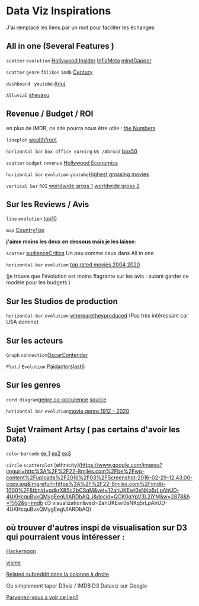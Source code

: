 # Data Viz Inspirations

J'ai remplacé les liens par un mot pour faciliter les échanges 



## All in one (Several Features ) 

`scatter` `evolution` [Hollywood Insider]( https://www.informationisbeautiful.net/visualizations/the-hollywood-insider/)          [InflaMeta](https://www.reddit.com/r/dataisbeautiful/comments/enakin/top_100_grossing_movies_inflationadjusted_gross/)                 [mindGapper](http://randometc.github.io/mind-gapper-js/)



`scatter` `genre` `fblikes` `imdb` [Century](https://towardsdatascience.com/the-century-of-movies-12a4b5a4c004)



`dashboard ` `youtube` [Anuj](https://www.youtube.com/watch?v=J6Gfri7XQW0)



`Alluvial` [shevaxu](http://shevaxu.github.io/post/data-viz-notes/)



## Revenue / Budget / ROI

en plus de IMDB, ce site pourra nous être utile : [the Numbers](https://www.the-numbers.com/box-office-records/)



`lineplot`  [wealthfront](https://eng.wealthfront.com/2017/10/03/d3-youre-amazing-just-the-way-you-are/)



`horizontal bar` `box office earning` `US /Abroad` [box50](https://www.reddit.com/r/dataisbeautiful/comments/g4sak8/oc_2019_box_office_earnings_top_50_movies/)



`scatter` `budget` `revenue`  [Hollywood Economics](http://www.visualinformation.info/movie/page/2/)



`horizontal bar` `evolution` `youtube`[Highest grossing movies](https://www.youtube.com/watch?v=9sjz-6hdabo)



`vertical bar` `ROI` [worldwide gross 1](https://www.reddit.com/r/dataisbeautiful/comments/em6x3h/top_50_movies_by_worldwide_gross_showing_return/)           [worldwide gross 2 ](https://www.reddit.com/r/dataisbeautiful/comments/emospo/worldwide_gross_of_non_sequel_movies_showing/)



## Sur les Reviews / Avis

`line` `evolution` [top10](https://www.reddit.com/r/dataisbeautiful/comments/ehb0my/oc_top_10_imdb_movies_over_the_years/)



`map` [CountryTop]( https://www.reddit.com/r/MapPorn/comments/f5vkbz/every_countrys_best_rated_movie_according_to_imdb/) 

 

**j'aime moins les deux en dessous mais je les laisse**:

`scatter` [audienceCritics](https://www.reddit.com/r/dataisbeautiful/comments/ew7bvf/the_greatest_movies_of_all_time_audience_vs/)        Un peu comme ceux dans All in one 



`horizontal bar` `evolution` [top rated movies 2004 2020](https://www.reddit.com/r/dataisbeautiful/comments/g6rdqz/oc_top_rated_movies_2004_2020/) 

(je trouve que l'évolution est moins flagrante sur les avis : autant garder ce modèle pour les budgets )



## Sur les Studios de production

`horizontal bar` `evolution` [wherearetheyproduced](https://www.reddit.com/r/dataisbeautiful/comments/g4bc4s/oc_where_are_netflix_titles_produced/)  (Pas très intéressant car USA domine)



## Sur les acteurs

`Graph` `connection`[OscarContender](https://archive.nytimes.com/www.nytimes.com/interactive/2013/02/20/movies/among-the-oscar-contenders-a-host-of-connections.html?_r=1&ref=hackernoon.com)



`Plot` / `Evolution` [Paidactorslast6](https://www.reddit.com/r/dataisbeautiful/comments/ghinr6/top_4_worlds_highestpaid_actors_last_six_movies/)



## Sur les genres

`cord diagram`[genre co-occurence](https://www.reddit.com/r/dataisbeautiful/comments/g2f3ip/oc_most_popular_movie_genre_combinations/)    [source](https://shahinrostami.com/posts/statistics/data-is-beautiful/co-occurrence-of-movie-genres-with-chord-diagrams/)



`horizontal bar` `evolution`[movie genre 1912 - 2020](https://www.reddit.com/r/dataisbeautiful/comments/g5x12h/oc_most_popular_movie_genres_1912_2020/)



## Sujet Vraiment Artsy ( pas certains d'avoir les Data)

`color` `barcode` [ex 1](https://thecolorsofmotion.com/)           [ex2](https://www.reddit.com/r/dataisbeautiful/comments/d7nw9p/oc_blade_runner_2049_represented_by_1600_captures/)           [ex3](https://www.reddit.com/r/dataisbeautiful/comments/ghjmz2/colors_in_wes_anderson_films_each_circle_is_a/)



`circle` `scatterplot`  [ethnicity](https://www.google.com/imgres?imgurl=http%3A%2F%2F22-8miles.com%2Fbe%2Fwp-content%2Fuploads%2F2016%2F03%2FScreenshot-2016-02-29-12.43.00-copy.jpg&imgrefurl=https%3A%2F%2F22-8miles.com%2Fimdb-1000%2F&tbnid=pdkrX8Sc2bCSqM&vet=12ahUKEwi0sNKq5rLpAhUD-4UKHcquBvkQMygEegUIARDbAQ..i&docid=QCK0qYpV3L2jYM&w=2878&h=1552&q=imdb d3 visualization&ved=2ahUKEwi0sNKq5rLpAhUD-4UKHcquBvkQMygEegUIARDbAQ)



## où trouver d'autres inspi de visualisation sur D3 qui pourraient vous intéresser : 

[Hackernoon](https://hackernoon.com/d3-js-the-perfect-dynamic-platform-to-build-amazing-data-visualizations-ebe930f0648f)



[visme](https://visme.co/blog/data-visualizations-current-events/)



[Related subreddit dans la colonne à droite](https://www.reddit.com/r/dataisbeautiful/search?q=movies&restrict_sr=on&include_over_18=on&sort=relevance&t=all)



Ou simplement taper D3viz / IMDB D3 Dataviz  sur Google



[Parvenez-vous à voir ce lien?](https://www.andreykurenkov.com/writing/files/2016-08-10-visualizing-imdb-data-with-d3/standalone_page.html)





